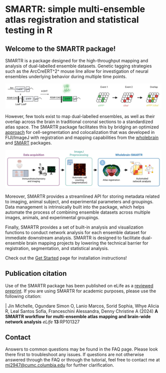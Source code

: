 
# SMARTR: **s**imple **m**ulti-ensemble **a**tlas **r**egistration and statistical **t**esting in **R**


## Welcome to the SMARTR package!


SMARTR is a package designed for the high-throughput mapping and analysis of dual-labelled ensemble datasets. Genetic tagging strategies such as the ArcCreERT^2^ mouse line allow for investigation of neural ensembles underlying behavior during multiple time points.

![*Tagging two ensembles using the ArcCreERT^2^ mouse line*](man/figures/1.pipeline_tagging_schematic.jpg)


However, few tools exist to map dual-labelled ensembles, as well as their overlap across the brain in traditional coronal sections to a standardized atlas space. The SMARTR package facilitates this by bridging an optimized [approach](https://osf.io/ynqp7/) for cell-segmentation and colocalization that was developed in FIJI/ImageJ with registration and mapping capabilities from the [wholebrain](https://github.com/tractatus/wholebrain) and [SMART](https://github.com/mjin1812/SMART) packages. 

![*Pipeline overview*](man/figures/2.general_pipeline_schematic.jpg)

Moreover, SMARTR provides a streamlined API for storing metadata related to imaging, animal subject, and experimental parameters and groupings. Data management is intrinsically built into the package, which helps automate the process of combining ensemble datasets across multiple images, animals, and experimental groupings.

Finally, SMARTR provides a set of built-in analysis and visualization functions to conduct network analysis for each ensemble dataset for immediate downstream analysis. SMARTR is designed to facilitate dual-ensemble brain mapping projects by lowering the technical barrier for registration, segmentation, and statistical analysis.

Check out the [Get Started](https://mjin1812.github.io/SMARTR/articles/SMARTR) page for installation instructions! 

## Publication citation

Use of the SMARTR package has been published on eLife as a [reviewed preprint](https://doi.org/10.7554/eLife.101327.1). If you are using SMARTR for academic purposes, please use the following citation:

|   Jin Michelle, Ogundare Simon O, Lanio Marcos, Sorid Sophia, Whye Alicia R, Leal Santos Sofia, Franceschini Alessandra, Denny Christine A (2024) **A SMARTR workflow for multi-ensemble atlas mapping and brain-wide network analysis** _eLife_ **13**:RP101327


## Contact
Answers to common questions may be found in the FAQ page. Please look there first to troubleshoot any issues. If questions are not otherwise answered through the FAQ or through the tutorial, feel free to contact me at [mj2947@cumc.columbia.edu](mailto:mj2947@cumc.columbia.edu) for further clarification.
